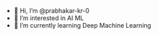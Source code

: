 - 👋 Hi, I’m @prabhakar-kr-0
- 👀 I’m interested in AI ML
- 🌱 I’m currently learning Deep Machine Learning



